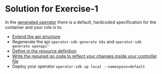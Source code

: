 # Solution for Exercise-1

In the [generated operator](https://google.pl) there is a default, hardcoded specification for the container and your role is to:

* [Extend the api structure](https://github.com/ContainerSolutions/operator-workshop/blob/71cdfa9bbb7649405fbf900bfc349d471bfdcdf5/pkg/apis/app/v1alpha1/exampleworkshop_types.go#L16)
* Regenerate the api `operator-sdk generate k8s` and `operator-sdk generate openapi"`
* [Define in the resource definition](https://github.com/ContainerSolutions/operator-workshop/blob/exercise-1/deploy/crds/app_v1alpha1_exampleworkshop_cr.yaml)
* [Write the required go code to reflect your changes inside your controller file](https://github.com/ContainerSolutions/operator-workshop/blob/71cdfa9bbb7649405fbf900bfc349d471bfdcdf5/pkg/controller/exampleworkshop/exampleworkshop_controller.go#L133)
* Deploy your operator `operator-sdk up local --namespace=default`
